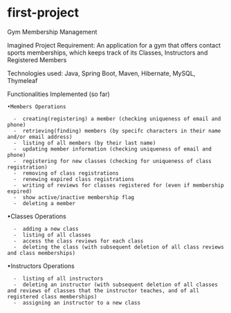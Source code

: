 # first-project
Gym Membership Management

Imagined Project Requirement:
    An application for a gym that offers contact sports memberships, which keeps track of its Classes, Instructors and Registered Members 

Technologies used: Java, Spring Boot, Maven, Hibernate, MySQL, Thymeleaf
    
    
Functionalities Implemented (so far)
    
    •Members Operations
    
      -  creating(registering) a member (checking uniqueness of email and phone)
      -  retrieving(finding) members (by specifc characters in their name and/or email address)
      -  listing of all members (by their last name)
      -  updating member information (checking uniqueness of email and phone)
      -  registering for new classes (checking for uniqueness of class registration)
      -  removing of class registrations
      -  renewing expired class registrations
      -  writing of reviews for classes registered for (even if membership expired)
      -  show active/inactive membership flag
      -  deleting a member
      
  •Classes Operations
  
      -  adding a new class
      -  listing of all classes
      -  access the class reviews for each class
      -  deleting the class (with subsequent deletion of all class reviews and class memberships)
      
  •Instructors Operations
  
      -  listing of all instructors
      -  deleting an instructor (with subsequent deletion of all classes and reviews of classes that the instructor teaches, and of all registered class memberships)
      -  assigning an instructor to a new class
